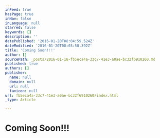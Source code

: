 ```yaml
---
inFeed: true
hasPage: true
inNav: false
inLanguage: null
starred: false
keywords: []
description: ''
datePublished: '2016-01-20T08:04:59.524Z'
dateModified: '2016-01-20T08:03:50.392Z'
title: 'Coming Soon!!!'
author: []
sourcePath: _posts/2016-01-18-fb5eca4a-33c7-41e3-a0ae-bc32f6910260.md
published: true
authors: []
publisher:
  name: null
  domain: null
  url: null
  favicon: null
url: fb5eca4a-33c7-41e3-a0ae-bc32f6910260/index.html
_type: Article

---
```

# Coming Soon!!!